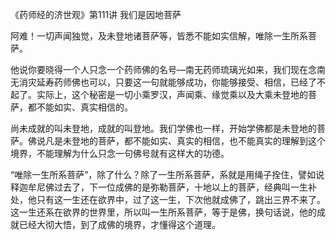 《药师经的济世观》第111讲 我们是因地菩萨

阿难！一切声闻独觉，及未登地诸菩萨等，皆悉不能如实信解，唯除一生所系菩萨。

他说你要晓得一个人只念一个药师佛的名号—南无药师琉璃光如来，我们现在念南无消灾延寿药师佛也可以，只要这一句就能够成功，你能够接受、相信，已经了不起了。实际上，这个秘密是一切小乘罗汉，声闻乘、缘觉乘以及大乘未登地的菩萨，都不能如实、真实相信的。

尚未成就的叫未登地，成就的叫登地。我们学佛也一样，开始学佛都是未登地的菩萨。佛说凡是未登地的菩萨，都不能如实、真实的相信，也不能真实的理解到这个境界，不能理解为什么只念一句佛号就有这样大的功德。

“唯除一生所系菩萨”，除了什么？除了一生所系菩萨，系就是用绳子拴住，譬如说释迦牟尼佛过去了，下一位成佛的是弥勒菩萨，十地以上的菩萨，经典叫一生补处，他只有这一生还在欲界中，过了这一生，下次他就成佛了，跳出三界不来了。这一生还系在欲界的世界里，所以叫一生所系菩萨，等于是佛，换句话说，他的成就已经大彻大悟，到了成佛的境界，才懂得这个道理。